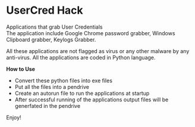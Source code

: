 # UserCred Hack
Applications that grab User Credentials<br>
The application include Google Chrome password grabber, Windows Clipboard grabber, Keylogs Grabber.<br>

All these applications are not flagged as virus or any other malware by any anti-virus. All the applications are coded in Python language.<br>

<b>How to Use</b>
<ul>
<li>Convert these python files into exe files</li>
<li>Put all the files into a pendrive</li>
<li>Create an autorun file to run the applications at startup</li>
<li>After successful running of the applications output files will be generfated in the pendrive</li>
</ul>

Enjoy!
